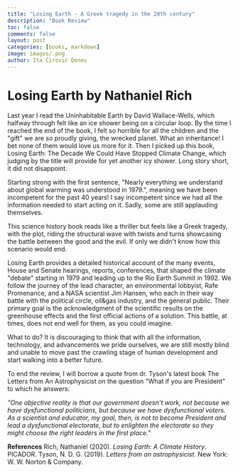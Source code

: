 ```yaml
---
title: "Losing Earth - A Greek tragedy in the 20th century"
description: "Book Review"
toc: false
comments: false
layout: post
categories: [books, markdown]
image: images/.png
author: Ita Ćirović Donev
---
```


# Losing Earth by Nathaniel Rich

Last year I read the Uninhabitable Earth by David Wallace-Wells, which halfway through felt like an ice shower being on a circular loop. By the time I reached the end of the book, I felt so horrible for all the children and the "gift" we are so proudly giving, the wrecked planet. What an inheritance! I bet none of them would love us more for it. Then I picked up this book, Losing Earth: The Decade We Could Have Stopped Climate Change, which judging by the title will provide for yet another icy shower. Long story short, it did not disappoint. 

Starting strong with the first sentence, "Nearly everything we understand about global warming was understood in 1979.", meaning we have been incompetent for the past 40 years! I say incompetent since we had all the information needed to start acting on it. Sadly, some are still applauding themselves. 

This science history book reads like a thriller but feels like a Greek tragedy, with the plot, riding the structural wave with twists and turns showcasing the battle between the good and the evil. If only we didn't know how this scenario would end.

Losing Earth provides a detailed historical account of the many events, House and Senate hearings, reports, conferences, that shaped the climate "debate" starting in 1979 and leading up to the Rio Earth Summit in 1992. We follow the journey of the lead character, an environmental lobbyist, Rafe Promenance, and a NASA scientist Jim Hansen, who each in their way battle with the political circle, oil&gas industry, and the general public. Their primary goal is the acknowledgment of the scientific results on the greenhouse effects and the first official actions of a solution. This battle, at times, does not end well for them, as you could imagine.

What to do? It is discouraging to think that with all the information, technology, and advancements we pride ourselves, we are still mostly blind and unable to move past the crawling stage of human development and start walking into a better future.

To end the review, I will borrow a quote from dr. Tyson's latest book The Letters from An Astrophysicist on the question "What if you are President" to which he answers:

*"One objective reality is that our government doesn't work, not because we have dysfunctional politicians, but because we have dysfunctional voters. As a scientist and educator, my goal, then, is not to become President and lead a dysfunctional electorate, but to enlighten the electorate so they might choose the right leaders in the first place."*

**References**
Rich, Nathaniel (2020). *Losing Earth: A Climate History*. PICADOR.
Tyson, N. D. G. (2019). *Letters from an astrophysicist*. New York: W. W. Norton & Company.